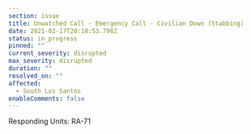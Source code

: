 ```yaml
---
section: issue
title: Unwatched Call - Emergency Call - Civilian Down (Stabbing)
date: 2021-02-17T20:10:53.798Z
status: in_progress
pinned: ""
current_severity: disrupted
max_severity: disrupted
duration: ""
resolved_on: ""
affected:
  - South Los Santos
enableComments: false
---
```

Responding Units: RA-71